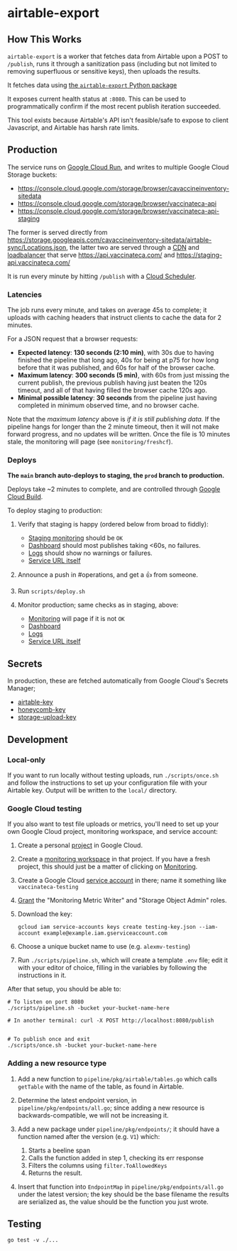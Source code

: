# airtable-export

## How This Works

`airtable-export` is a worker that fetches data from Airtable upon a
POST to `/publish`, runs it through a sanitization pass (including but
not limited to removing superfluous or sensitive keys), then uploads
the results.

It fetches data using [the `airtable-export` Python
package](https://github.com/simonw/airtable-export)

It exposes current health status at `:8080`.  This can be used to
programmatically confirm if the most recent publish iteration
succeeded.

This tool exists because Airtable's API isn't feasible/safe to expose to client
Javascript, and Airtable has harsh rate limits.

## Production

The service runs on [Google Cloud
Run](https://console.cloud.google.com/run), and writes to multiple
Google Cloud Storage buckets:
 - https://console.cloud.google.com/storage/browser/cavaccineinventory-sitedata
 - https://console.cloud.google.com/storage/browser/vaccinateca-api
 - https://console.cloud.google.com/storage/browser/vaccinateca-api-staging
 
The former is served directly from
https://storage.googleapis.com/cavaccineinventory-sitedata/airtable-sync/Locations.json,
the latter two are served through a
[CDN](https://console.cloud.google.com/net-services/cdn/details/api-vaccinateca-com)
and
[loadbalancer](https://console.cloud.google.com/net-services/loadbalancing/details/http/api-vaccinateca-com)
that serve https://api.vaccinateca.com/ and
https://staging-api.vaccinateca.com/

It is run every minute by hitting `/publish` with a [Cloud
Scheduler](https://console.cloud.google.com/cloudscheduler).


### Latencies

The job runs every minute, and takes on average 45s to complete; it
uploads with caching headers that instruct clients to cache the data
for 2 minutes.

For a JSON request that a browser requests:
 - **Expected latency**: **130 seconds (2:10 min)**, with 30s due to
   having finished the pipeline that long ago, 40s for being at p75
   for how long before that it was published, and 60s for half of the
   browser cache.
 - **Maximum latency**: **300 seconds (5 min)**, with 60s from just
   missing the current publish, the previous publish having just
   beaten the 120s timeout, and all of that having filled the browser
   cache 120s ago.
 - **Minimal possible latency**: **30 seconds** from the pipeline just
   having completed in minimum observed time, and no browser cache.

Note that the _maximum latency_ above is _if it is still publishing
data._  If the pipeline hangs for longer than the 2 minute timeout,
then it will not make forward progress, and no updates will be
written.  Once the file is 10 minutes stale, the monitoring will page
(see `monitoring/freshcf`).

### Deploys

**The `main` branch auto-deploys to staging, the `prod` branch to
production.**

Deploys take ~2 minutes to complete, and are controlled through
[Google Cloud
Build](https://console.cloud.google.com/cloud-build/triggers).

To deploy staging to production:

1. Verify that staging is happy (ordered below from broad to fiddly):
   - [Staging monitoring](https://freshcf-staging-patvwfu2ya-uw.a.run.app/)
     should be `OK`
   - [Dashboard](https://console.cloud.google.com/monitoring/dashboards/builder/75b273d3-6724-48d0-8dad-0922f6207f79)
     should most publishes taking <60s, no failures.
   - [Logs](https://console.cloud.google.com/run/detail/us-west1/airtable-export-staging/logs)
     should show no warnings or failures.
   - [Service URL itself](https://airtable-export-staging-patvwfu2ya-uw.a.run.app/healthcheck)

2. Announce a push in #operations, and get a :thumbsup: from someone.

3. Run `scripts/deploy.sh`

4. Monitor production; same checks as in staging, above:
   - [Monitoring](https://freshcf-prod-patvwfu2ya-uw.a.run.app/)
     will page if it is not `OK`
   - [Dashboard](https://console.cloud.google.com/monitoring/dashboards/builder/75b273d3-6724-48d0-8dad-0922f6207f79)
   - [Logs](https://console.cloud.google.com/run/detail/us-west1/airtable-export-prod/logs)
   - [Service URL itself](https://airtable-export-prod-patvwfu2ya-uw.a.run.app/healthcheck)

## Secrets

In production, these are fetched automatically from Google Cloud's Secrets Manager;
 - [airtable-key](https://console.cloud.google.com/security/secret-manager/secret/airtable-key)
 - [honeycomb-key](https://console.cloud.google.com/security/secret-manager/secret/honeycomb-key)
 - [storage-upload-key](https://console.cloud.google.com/security/secret-manager/secret/storage-upload-key)

## Development

### Local-only

If you want to run locally without testing uploads, run
`./scripts/once.sh` and follow the instructions to set up your
configuration file with your Airtable key.  Output will be written to
the `local/` directory.


### Google Cloud testing

If you also want to test file uploads or metrics, you'll need to set
up your own Google Cloud project, monitoring workspace, and service
account:

1. Create a personal [project][projects] in Google Cloud.
2. Create a [monitoring workspace][workspaces] in that project.  If
   you have a fresh project, this should just be a matter of clicking
   on [Monitoring][monitoring].
3. Create a Google Cloud [service account][service-account] in there;
   name it something like `vaccinateca-testing`
4. [Grant][role-grants] the "Monitoring Metric Writer" and "Storage
   Object Admin" roles.
5. Download the key:

   ```
   gcloud iam service-accounts keys create testing-key.json --iam-account example@example.iam.gserviceaccount.com
   ```

6. Choose a unique bucket name to use (e.g. `alexmv-testing`)

7. Run `./scripts/pipeline.sh`, which will create a template `.env`
   file; edit it with your editor of choice, filling in the variables
   by following the instructions in it.

[projects]: https://cloud.google.com/resource-manager/docs/creating-managing-projects#creating_a_project
[workspaces]: https://cloud.google.com/monitoring/workspaces
[monitoring]: https://console.cloud.google.com/monitoring
[service-account]: https://cloud.google.com/iam/docs/creating-managing-service-accounts#creating
[role-grants]: https://cloud.google.com/iam/docs/granting-changing-revoking-access#granting-console

After that setup, you should be able to:
```
# To listen on port 8080
./scripts/pipeline.sh -bucket your-bucket-name-here

# In another terminal: curl -X POST http://localhost:8080/publish


# To publish once and exit
./scripts/once.sh -bucket your-bucket-name-here
```

### Adding a new resource type

1. Add a new function to `pipeline/pkg/airtable/tables.go` which calls
   `getTable` with the name of the table, as found in Airtable.

2. Determine the latest endpoint version, in
   `pipeline/pkg/endpoints/all.go`; since adding a new resource is
   backwards-compatible, we will not be increasing it.

3. Add a new package under `pipeline/pkg/endpoints/`; it should have a
   function named after the version (e.g. `V1`) which:

   1. Starts a beeline span
   2. Calls the function added in step 1, checking its err response
   3. Filters the columns using `filter.ToAllowedKeys`
   4. Returns the result.

4. Insert that function into `EndpointMap` in
   `pipeline/pkg/endpoints/all.go` under the latest version; the key
   should be the base filename the results are serialized as, the
   value should be the function you just wrote.

## Testing

```
go test -v ./...
```
